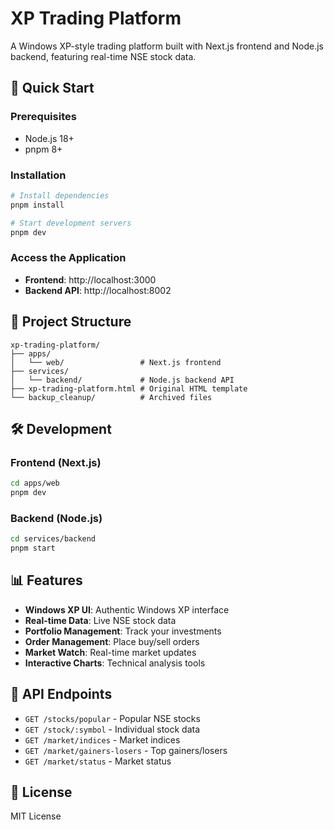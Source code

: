 # XP Trading Platform

A Windows XP-style trading platform built with Next.js frontend and Node.js backend, featuring real-time NSE stock data.

## 🚀 Quick Start

### Prerequisites
- Node.js 18+
- pnpm 8+

### Installation
```bash
# Install dependencies
pnpm install

# Start development servers
pnpm dev
```

### Access the Application
- **Frontend**: http://localhost:3000
- **Backend API**: http://localhost:8002

## 📁 Project Structure

```
xp-trading-platform/
├── apps/
│   └── web/                 # Next.js frontend
├── services/
│   └── backend/             # Node.js backend API
├── xp-trading-platform.html # Original HTML template
└── backup_cleanup/          # Archived files
```

## 🛠️ Development

### Frontend (Next.js)
```bash
cd apps/web
pnpm dev
```

### Backend (Node.js)
```bash
cd services/backend
pnpm start
```

## 📊 Features

- **Windows XP UI**: Authentic Windows XP interface
- **Real-time Data**: Live NSE stock data
- **Portfolio Management**: Track your investments
- **Order Management**: Place buy/sell orders
- **Market Watch**: Real-time market updates
- **Interactive Charts**: Technical analysis tools

## 🔧 API Endpoints

- `GET /stocks/popular` - Popular NSE stocks
- `GET /stock/:symbol` - Individual stock data
- `GET /market/indices` - Market indices
- `GET /market/gainers-losers` - Top gainers/losers
- `GET /market/status` - Market status

## 📝 License

MIT License 